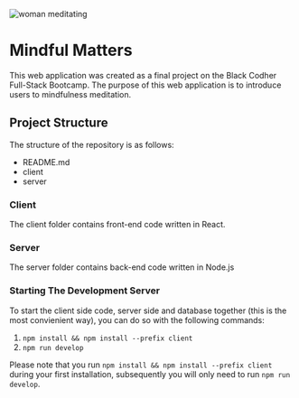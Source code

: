 ![woman meditating](https://img.freepik.com/free-photo/attractive-black-woman-bed-meditating_153437-2932.jpg?size=626&ext=jpg)

# Mindful Matters 

This web application was created as a final project on the Black Codher Full-Stack Bootcamp. 
The purpose of this web application is to introduce users to mindfulness meditation. 


## Project Structure

The structure of the repository is as follows:

- README.md
- client
- server

### Client

The client folder contains front-end code written in React. 

### Server

The server folder contains back-end code written in Node.js



### Starting The Development Server

To start the client side code, server side and database together (this is the most convienient way), you can do so with the following commands:

1. `npm install && npm install --prefix client`
2. `npm run develop`

Please note that you run `npm install && npm install --prefix client` during your first installation, subsequently you will only need to run `npm run develop`. 
